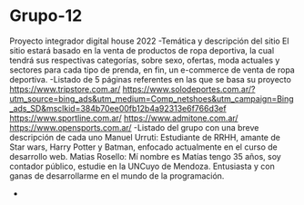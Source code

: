 # Grupo-12
Proyecto integrador digital house 2022
-Temática y descripción del sitio
El sitio estará basado en la venta de productos de ropa deportiva, la cual tendrá sus respectivas categorías, sobre sexo, ofertas, moda actuales y sectores para cada tipo de prenda, en fin, un e-commerce de venta de ropa deportiva.
-Listado de 5 páginas referentes en las que se basa su proyecto
https://www.tripstore.com.ar/
https://www.solodeportes.com.ar/?utm_source=bing_ads&utm_medium=Comp_netshoes&utm_campaign=Bing_ads_SD&msclkid=384b70ee00fb12b4a92313e6f766d3ef
https://www.sportline.com.ar/
https://www.admitone.com.ar/
https://www.opensports.com.ar/
-Listado del grupo con una breve descripción de cada uno
Manuel Urruti: Estudiante de RRHH, amante de Star wars, Harry Potter y Batman, enfocado actualmente en el curso de desarrollo web.
Matias Rosello: Mí nombre es Matías tengo 35 años, soy contador público, estudie en la UNCuyo de Mendoza. Entusiasta y con ganas de desarrollarme en el mundo de la programación.

-
